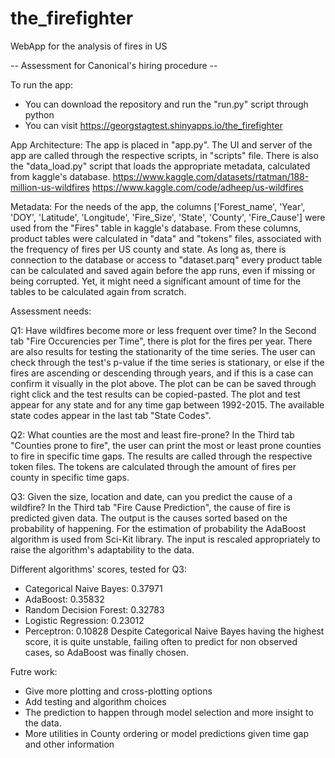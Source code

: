 # the_firefighter
WebApp for the analysis of fires in US

-- Assessment for Canonical's hiring procedure --

To run the app:
- You can download the repository and run the "run.py" script through python
- You can visit https://georgstagtest.shinyapps.io/the_firefighter

App Architecture:
The app is placed in "app.py". 
The UI and server of the app are called through the respective scripts, in "scripts" file.
There is also the "data_load.py" script that loads the appropriate metadata, calculated from kaggle's database.
https://www.kaggle.com/datasets/rtatman/188-million-us-wildfires
https://www.kaggle.com/code/adheep/us-wildfires

Metadata:
For the needs of the app, the columns ['Forest_name', 'Year', 'DOY', 'Latitude', 'Longitude', 'Fire_Size', 'State', 'County', 'Fire_Cause'] were used from the "Fires" table in kaggle's database.
From these columns, product tables were calculated in "data" and "tokens" files, associated with the frequency of fires per US county and state.
As long as, there is connection to the database or access to "dataset.parq" every product table can be calculated and saved again before the app runs, even if missing or being corrupted. Yet, it might need a significant amount of time for the tables to be calculated again from scratch.

Assessment needs:

Q1: Have wildfires become more or less frequent over time?
In the Second tab "Fire Occurencies per Time", there is plot for the fires per year. There are also results for testing the stationarity of the time series.
The user can check through the test's p-value if the time series is stationary, or else if the fires are ascending or descending through years, and if this is a case can confirm it visually in the plot above.
The plot can be can be saved through right click and the test results can be copied-pasted.
The plot and test appear for any state and for any time gap between 1992-2015.
The available state codes appear in the last tab "State Codes".

Q2: What counties are the most and least fire-prone?
In the Third tab "Counties prone to fire", the user can print the most or least prone counties to fire in specific time gaps. The results are called through the respective token files. The tokens are calculated through the amount of fires per county in specific time gaps.

Q3: Given the size, location and date, can you predict the cause of a wildfire? 
In the Third tab "Fire Cause Prediction", the cause of fire is predicted given data. The output is the causes sorted based on the probability of happening. For the estimation of probability the AdaBoost algorithm is used from Sci-Kit library. The input is rescaled appropriately to raise the algorithm's adaptability to the data.

Different algorithms' scores, tested for Q3:
- Categorical Naive Bayes:  0.37971 
- AdaBoost:                 0.35832 
- Random Decision Forest:   0.32783 
- Logistic Regression:      0.23012 
- Perceptron:               0.10828
Despite Categorical Naive Bayes having the highest score, it is quite unstable, failing often to predict for non observed cases, so AdaBoost was finally chosen.

Futre work:
- Give more plotting and cross-plotting options
- Add testing and algorithm choices
- The prediction to happen through model selection and more insight to the data.
- More utilities in County ordering or model predictions given time gap and other information

